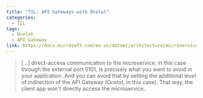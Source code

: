 ```yaml
---
title: "TIL: API Gateways with Ocelot"
categories:
  - TIL
tags:
  - Ocelot
  - API Gateway
link: https://docs.microsoft.com/en-us/dotnet/architecture/microservices/multi-container-microservice-net-applications/implement-api-gateways-with-ocelot
---
```


> [...] direct-access communication to the microservice, in this case through the external port 5101, is precisely what you want to avoid in your application. And you can avoid that by setting the additional level of indirection of the API Gateway (Ocelot, in this case). That way, the client app won't directly access the microservice.
